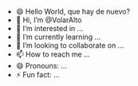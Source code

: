 - 😄 Hello World, que hay de nuevo?
- 👋 Hi, I’m @VolarAlto
- 👀 I’m interested in ...
- 🌱 I’m currently learning ...
- 💞️ I’m looking to collaborate on ...
- 📫 How to reach me ...
- 😄 Pronouns: ...
- ⚡ Fun fact: ...

<!---
VolarAlto/VolarAlto is a ✨ special ✨ repository because its `README.md` (this file) appears on your GitHub profile.
You can click the Preview link to take a look at your changes.
--->
